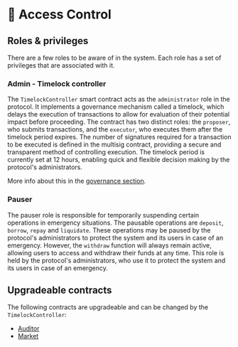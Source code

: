 # 🔑 Access Control

## Roles & privileges

There are a few roles to be aware of in the system. Each role has a set of privileges that are associated with it.

### Admin - Timelock controller

The `TimelockController` smart contract acts as the `administrator` role in the protocol. It implements a governance mechanism called a timelock, which delays the execution of transactions to allow for evaluation of their potential impact before proceeding. The contract has two distinct roles: the `proposer`, who submits transactions, and the `executor`, who executes them after the timelock period expires. The number of signatures required for a transaction to be executed is defined in the multisig contract, providing a secure and transparent method of controlling execution. The timelock period is currently set at 12 hours, enabling quick and flexible decision making by the protocol's administrators.

More info about this in the [governance section](../../getting-started/white-paper.md#4.Governance).

### Pauser

The pauser role is responsible for temporarily suspending certain operations in emergency situations. The pausable operations are `deposit`, `borrow`, `repay` and `liquidate`. These operations may be paused by the protocol's administrators to protect the system and its users in case of an emergency. However, the `withdraw` function will always remain active, allowing users to access and withdraw their funds at any time. This role is held by the protocol's administrators, who use it to protect the system and its users in case of an emergency.

## Upgradeable contracts

The following contracts are upgradeable and can be changed by the `TimelockController`:

- [Auditor](../guides/protocol//auditor.md)
- [Market](../guides/protocol/market/README.md)

